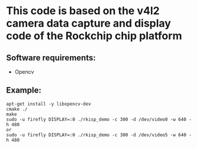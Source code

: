 # This code is based on the v4l2 camera data capture and display code of the Rockchip chip platform

## Software requirements:
* Opencv

## Example:
```
apt-get install -y libopencv-dev
cmake ./
make
sudo -u firefly DISPLAY=:0 ./rkisp_demo -c 300 -d /dev/video0 -w 640 -h 480
or
sudo -u firefly DISPLAY=:0 ./rkisp_demo -c 300 -d /dev/video5 -w 640 -h 480
```
